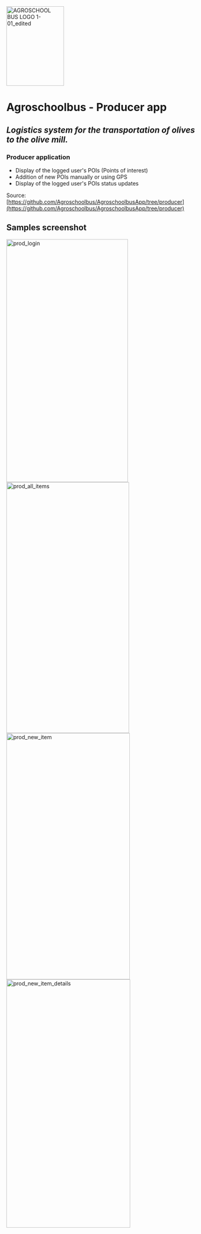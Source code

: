 
<img width="150" height="207" alt="AGROSCHOOL BUS LOGO 1-01_edited" src="https://github.com/user-attachments/assets/6c0aae28-247a-484f-bcaf-95585199acc6" />

# Agroschoolbus - Producer app
## _Logistics system for the transportation of olives to the olive mill._


### Producer application
-  Display of the logged user's POIs (Points of interest)
-  Addition of new POIs manually or using GPS
-  Display of the logged user's POIs status updates

Source: [https://github.com/Agroschoolbus/AgroschoolbusApp/tree/producer](https://github.com/Agroschoolbus/AgroschoolbusApp/tree/producer)

## Samples screenshot

<img width="317" height="633" alt="prod_login" src="https://github.com/user-attachments/assets/037fa834-b1f9-4e85-8b31-1d0e4afce130" />
<img width="320" height="654" alt="prod_all_items" src="https://github.com/user-attachments/assets/f08646ef-6a7e-4ac6-8193-49f2de1778af" />
<img width="322" height="642" alt="prod_new_item" src="https://github.com/user-attachments/assets/19dda866-3519-488c-ac65-5729d1c130a2" />
<img width="323" height="647" alt="prod_new_item_details" src="https://github.com/user-attachments/assets/78776d6a-4159-45e3-b8ab-3df768ec6f25" />
